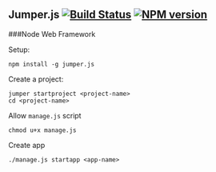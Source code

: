 ## Jumper.js   [![Build Status](https://travis-ci.org/ashier/jumper.js.png)](https://travis-ci.org/ashier/jumper.js) [![NPM version](https://badge.fury.io/js/jumper.js.png)](http://badge.fury.io/js/jumper.js)

###Node Web Framework

Setup:

```
npm install -g jumper.js

```

Create a project:

```
jumper startproject <project-name>
cd <project-name>
```

Allow `manage.js` script

```
chmod u+x manage.js
```

Create app

```
./manage.js startapp <app-name>
```
